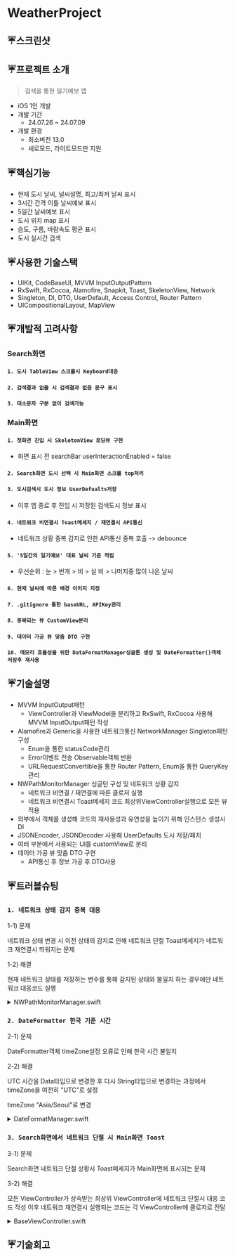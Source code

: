 # WeatherProject

## ☔️스크린샷


## ☔️프로젝트 소개
> 검색을 통한 일기예보 앱
- iOS 1인 개발
- 개발 기간
    - 24.07.26 ~ 24.07.09
- 개발 환경
    - 최소버전 13.0
    - 세로모드, 라이트모드만 지원
 
## ☔️핵심기능
- 현재 도시 날씨, 널씨설명, 최고/최저 날씨 표시
- 3시간 간격 이틀 날씨예보 표시
- 5일간 날씨예보 표시
- 도시 위치 map 표시
- 습도, 구름, 바람속도 평균 표시
- 도시 실시간 검색

## ☔️사용한 기술스택
- UIKit, CodeBaseUI, MVVM InputOutputPattern
- RxSwift, RxCocoa, Alamofire, Snapkit, Toast, SkeletonView, Network
- Singleton, DI, DTO, UserDefault, Access Control, Router Pattern
- UICompositionalLayout, MapView

## ☔️개발적 고려사항
### Search화면
#### `1. 도시 TableView 스크롤시 Keyboard대응`
#### `2. 검색결과 없을 시 검색결과 없음 문구 표시`
#### `3. 대소문자 구분 없이 검색가능`

### Main화면
#### `1. 첫화면 진입 시 SkeletonView 로딩뷰 구현`
   - 화면 표시 전 searchBar userInteractionEnabled = false
#### `2. Search화면 도시 선택 시 Main화면 스크롤 top처리`
#### `3. 도시검색시 도시 정보 UserDefualts저장`
   - 이후 앱 종료 후 진입 시 저장된 검색도시 정보 표시
#### `4. 네트워크 비연결시 Toast메세지 / 재연결시 API통신`
  - 네트워크 상황 중복 감지로 인한 API통신 중복 호출 -> debounce
#### `5. '5일간의 일기예보' 대표 날씨 기준 적립`
  - 우선순위 : 눈 > 번개 > 비 > 실 비 > 나머지중 많이 나온 날씨
#### `6. 현재 날씨에 따른 배경 이미지 지정`
#### `7. .gitignore 통한 baseURL, APIKey관리`
#### `8. 중복되는 뷰 CustomView분리`
#### `9. 데이터 가공 뷰 맞춤 DTO 구현`
#### `10. 메모리 효율성을 위한 DataFormatManager싱글톤 생성 및 DateFormatter()객체 저장후 재사용`

## ☔️기술설명
- MVVM InputOutput패턴
  - ViewController과 ViewModel을 분리하고 RxSwift, RxCocoa 사용해 MVVM InputOutput패턴 작성
- Alamofire과 Generic을 사용한 네트워크통신 NetworkManager Singleton패턴 구성
  - Enum을 통한 statusCode관리
  - Error이벤트 전송 Observable객체 반환
  - URLRequestConvertible을 통한 Router Pattern, Enum을 통한 QueryKey관리
- NWPathMonitorManager 싱글턴 구성 및 네트워크 상황 감지
  - 네트워크 비연결 / 재연결에 따른 클로저 실행
  - 네트워크 비연결시 Toast메세지 코드 최상위ViewController실행으로 모든 뷰 적용
- 외부에서 객체를 생성해 코드의 재사용성과 유연성을 높이기 위해 인스턴스 생성시 DI
- JSONEncoder, JSONDecoder 사용해 UserDefaults 도시 저장/패치
- 여러 부분에서 사용되는 UI를 customView로 분리
- 데이터 가공 뷰 맞춤 DTO 구현
  - API통신 후 정보 가공 후 DTO사용

## ☔️트러블슈팅
### `1. 네트워크 상태 감지 중복 대응 `

1-1) 문제

네트워크 상태 변경 시 이전 상태의 감지로 인해 네트워크 단절 Toast메세지가
네트워크 재연결시 띄워지는 문제

1-2) 해결

현재 네트워크 상태를 저장하는 변수를 통해 감지된 상태와 불일치 하는 경우에만 네트워크 대응코드 실행

<details>
<summary>NWPathMonitorManager.swift</summary>
<div markdown="1">
  
![스크린샷 2024-07-29 오후 8 46 19](https://github.com/user-attachments/assets/0f09b38d-b225-45cb-bc2d-5d0cc2129ca7)


![스크린샷 2024-07-29 오후 8 46 37](https://github.com/user-attachments/assets/341c86f6-2261-4821-b99c-e282c45d258a)

</div>
</details>

### `2. DateFormatter 한국 기준 시간`
2-1) 문제

DateFormatter객체 timeZone설정 오류로 인해 한국 시간 불일치

2-2) 해결

UTC 시간을 Data타입으로 변경한 후 다시 String타입으로 변경하는 과정에서 timeZone을 여전히 "UTC"로 설정


timeZone "Asia/Seoul"로 변경

<details>
<summary>DateFormatManager.swift</summary>
<div markdown="1">

![스크린샷 2024-07-29 오후 8 50 10](https://github.com/user-attachments/assets/602d897b-5ee1-4590-98fe-85e77d121539)

</div>
</details>

### `3. Search화면에서 네트워크 단절 시 Main화면 Toast`
3-1) 문제

Search화면 네트워크 단절 상황시 Toast메세지가 Main화면에 표시되는 문제

3-2) 해결

모든 ViewController가 상속받는 최상위 ViewController에 네트워크 단절시 대응 코드 작성
이후 네트워크 재연결시 실행되는 코드는 각 ViewController에 클로저로 전달

<details>
<summary>BaseViewController.swift</summary>
<div markdown="1">

![스크린샷 2024-07-29 오후 8 54 37](https://github.com/user-attachments/assets/1a35a947-e221-4116-b4f5-42465fcba658)
![스크린샷 2024-07-29 오후 8 55 09](https://github.com/user-attachments/assets/92f4dfaa-9e30-402d-b6ac-4cdd0034af42)

</div>
</details>


## ☔️기술회고

